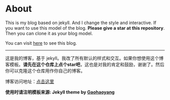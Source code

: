 # About

This is my blog based on jekyll. And I change the style and interactive. If you want to use this model of the blog. **Please give a star at this repository**. Then you can clone it as your blog model.

You can visit [here](http://gaohaoyang.github.io) to see this blog.

---

这是我的博客，基于 jekyll。我改了所有默认的样式和交互。如果你想使用这个博客模板。**请先在这个仓库上点个star吧**，这也是对我的肯定和鼓励，谢谢了。然后你可以克隆这个仓库用作你自己的博客。

博客访问地址：[点击这里](http://gaohaoyang.github.io)

**使用时请注明模板来源:  Jekyll theme by [Gaohaoyang](https://github.com/Gaohaoyang/gaohaoyang.github.io)**

<!--
##index.html：这是你博客的主页面，里面的内容就是你的主页了

_config.yml：这是你博客的基本配置文件，里面有你博客的名字，以及存放博主的一些基本信息

_layouts：这文件夹里面存放你每个页面的设计，一般有default.html（默认页面）和posts.html（博文页面）

_includes：这个文件夹里的的内容将会通用到你博客每个页面，起到一种便利的作用

_posts：这里面装的就是你的博文啦，记住，要用markdown语法写，要不上传会失败的。
## 被引用信息

使用了我的模板并写明来源的人：   

* [dreamholy](http://dreamholy.github.io/)

没有注明来源的人：

* [yangshuailing](http://yangshuailing.github.io/com/)
* [huapu728](http://huapu728.github.io/)
* [greatbuger](http://greatbuger.github.io/) 


-->


